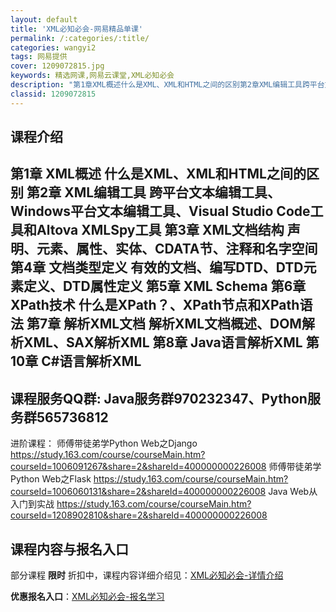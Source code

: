 ```yaml
---
layout: default
title: 'XML必知必会-网易精品单课'
permalink: /:categories/:title/
categories: wangyi2
tags: 网易提供
cover: 1209072815.jpg
keywords: 精选网课,网易云课堂,XML必知必会
description: "第1章XML概述什么是XML、XML和HTML之间的区别第2章XML编辑工具跨平台文本编辑工具、Windows平台文本编辑工具、VisualStudioCode工具和AltovaXMLSpy"
classid: 1209072815
---
```


## 课程介绍

第1章 XML概述
什么是XML、XML和HTML之间的区别
第2章 XML编辑工具
跨平台文本编辑工具、Windows平台文本编辑工具、Visual Studio Code工具和Altova XMLSpy工具
第3章 XML文档结构
声明、元素、属性、实体、CDATA节、注释和名字空间
第4章 文档类型定义
有效的文档、编写DTD、DTD元素定义、DTD属性定义
第5章 XML Schema
第6章 XPath技术
什么是XPath？、XPath节点和XPath语法
第7章 解析XML文档
解析XML文档概述、DOM解析XML、SAX解析XML
第8章 Java语言解析XML
第10章 C#语言解析XML
------------------------------
课程服务QQ群: Java服务群970232347、Python服务群565736812
-------------------------------
进阶课程：
师傅带徒弟学Python Web之Django https://study.163.com/course/courseMain.htm?courseId=1006091267&share=2&shareId=400000000226008
师傅带徒弟学Python Web之Flask https://study.163.com/course/courseMain.htm?courseId=1006060131&share=2&shareId=400000000226008
Java Web从入门到实战 https://study.163.com/course/courseMain.htm?courseId=1208902810&share=2&shareId=400000000226008

## 课程内容与报名入口

部分课程 **限时** 折扣中，课程内容详细介绍见：[XML必知必会-详情介绍](https://study.163.com/course/introduction/1209072815.htm?share=1&shareId=1025206652&utm_campaign=share&utm_medium=iphoneShare&utm_source=&utm_u=1025206652)

**优惠报名入口**：[XML必知必会-报名学习](https://study.163.com/course/introduction/1209072815.htm?share=1&shareId=1025206652&utm_campaign=share&utm_medium=iphoneShare&utm_source=&utm_u=1025206652)

